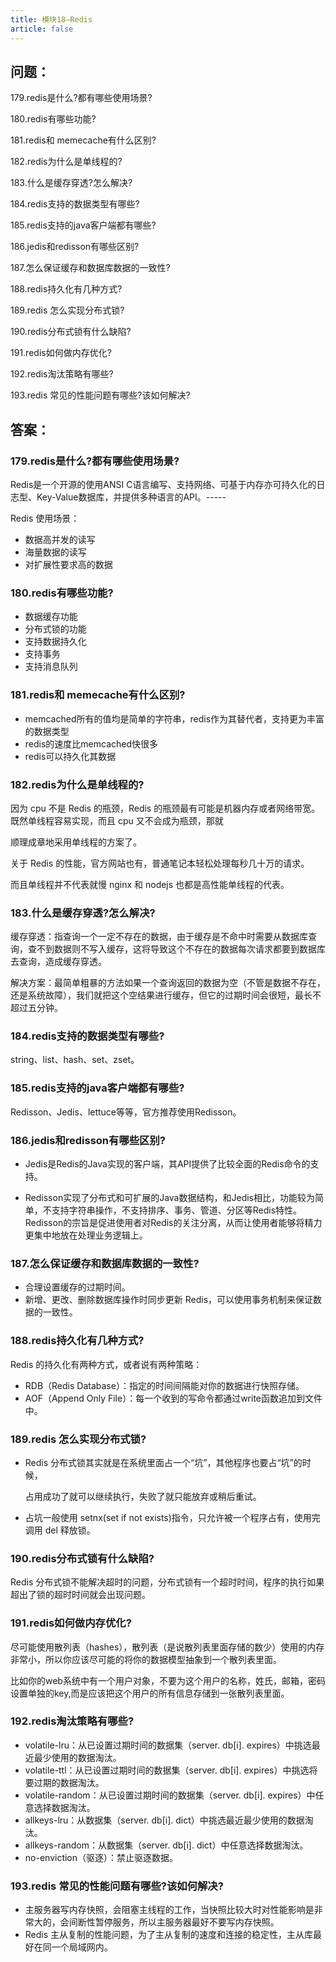 ```yaml
---
title: 模块18—Redis
article: false
---
```

## 问题：

179.redis是什么?都有哪些使用场景?

180.redis有哪些功能?

181.redis和 memecache有什么区别?

182.redis为什么是单线程的?

183.什么是缓存穿透?怎么解决?

184.redis支持的数据类型有哪些?

185.redis支持的java客户端都有哪些?

186.jedis和redisson有哪些区别?

187.怎么保证缓存和数据库数据的一致性?

188.redis持久化有几种方式?

189.redis 怎么实现分布式锁?

190.redis分布式锁有什么缺陷?

191.redis如何做内存优化?

192.redis淘汰策略有哪些?

193.redis 常见的性能问题有哪些?该如何解决?



## 答案：

### 179.redis是什么?都有哪些使用场景?

Redis是一个开源的使用ANSI C语言编写、支持网络、可基于内存亦可持久化的日志型、Key-Value数据库，并提供多种语言的API。-----

Redis 使用场景：

- 数据高并发的读写
- 海量数据的读写
- 对扩展性要求高的数据



### 180.redis有哪些功能?

- 数据缓存功能
- 分布式锁的功能
- 支持数据持久化
- 支持事务
- 支持消息队列



### 181.redis和 memecache有什么区别?

- memcached所有的值均是简单的字符串，redis作为其替代者，支持更为丰富的数据类型
- redis的速度比memcached快很多
- redis可以持久化其数据



### 182.redis为什么是单线程的?

因为 cpu 不是 Redis 的瓶颈，Redis 的瓶颈最有可能是机器内存或者网络带宽。既然单线程容易实现，而且 cpu 又不会成为瓶颈，那就

顺理成章地采用单线程的方案了。

关于 Redis 的性能，官方网站也有，普通笔记本轻松处理每秒几十万的请求。

而且单线程并不代表就慢 nginx 和 nodejs 也都是高性能单线程的代表。



### 183.什么是缓存穿透?怎么解决?

缓存穿透：指查询一个一定不存在的数据，由于缓存是不命中时需要从数据库查询，查不到数据则不写入缓存，这将导致这个不存在的数据每次请求都要到数据库去查询，造成缓存穿透。

解决方案：最简单粗暴的方法如果一个查询返回的数据为空（不管是数据不存在，还是系统故障），我们就把这个空结果进行缓存，但它的过期时间会很短，最长不超过五分钟。



### 184.redis支持的数据类型有哪些?

string、list、hash、set、zset。



### 185.redis支持的java客户端都有哪些?

Redisson、Jedis、lettuce等等，官方推荐使用Redisson。



### 186.jedis和redisson有哪些区别?

- Jedis是Redis的Java实现的客户端，其API提供了比较全面的Redis命令的支持。

- Redisson实现了分布式和可扩展的Java数据结构，和Jedis相比，功能较为简单，不支持字符串操作，不支持排序、事务、管道、分区等Redis特性。Redisson的宗旨是促进使用者对Redis的关注分离，从而让使用者能够将精力更集中地放在处理业务逻辑上。



### 187.怎么保证缓存和数据库数据的一致性?

- 合理设置缓存的过期时间。
- 新增、更改、删除数据库操作时同步更新 Redis，可以使用事务机制来保证数据的一致性。



### 188.redis持久化有几种方式?

Redis 的持久化有两种方式，或者说有两种策略：

- RDB（Redis Database）：指定的时间间隔能对你的数据进行快照存储。
- AOF（Append Only File）：每一个收到的写命令都通过write函数追加到文件中。



### 189.redis 怎么实现分布式锁?

- Redis 分布式锁其实就是在系统里面占一个“坑”，其他程序也要占“坑”的时候，

  占用成功了就可以继续执行，失败了就只能放弃或稍后重试。

- 占坑一般使用 setnx(set if not exists)指令，只允许被一个程序占有，使用完调用 del 释放锁。



### 190.redis分布式锁有什么缺陷?

Redis 分布式锁不能解决超时的问题，分布式锁有一个超时时间，程序的执行如果超出了锁的超时时间就会出现问题。



### 191.redis如何做内存优化?

尽可能使用散列表（hashes），散列表（是说散列表里面存储的数少）使用的内存非常小，所以你应该尽可能的将你的数据模型抽象到一个散列表里面。

比如你的web系统中有一个用户对象，不要为这个用户的名称，姓氏，邮箱，密码设置单独的key,而是应该把这个用户的所有信息存储到一张散列表里面。



### 192.redis淘汰策略有哪些?

- volatile-lru：从已设置过期时间的数据集（server. db[i]. expires）中挑选最近最少使用的数据淘汰。
- volatile-ttl：从已设置过期时间的数据集（server. db[i]. expires）中挑选将要过期的数据淘汰。
- volatile-random：从已设置过期时间的数据集（server. db[i]. expires）中任意选择数据淘汰。
- allkeys-lru：从数据集（server. db[i]. dict）中挑选最近最少使用的数据淘汰。
- allkeys-random：从数据集（server. db[i]. dict）中任意选择数据淘汰。
- no-enviction（驱逐）：禁止驱逐数据。



### 193.redis 常见的性能问题有哪些?该如何解决?

- 主服务器写内存快照，会阻塞主线程的工作，当快照比较大时对性能影响是非常大的，会间断性暂停服务，所以主服务器最好不要写内存快照。
- Redis 主从复制的性能问题，为了主从复制的速度和连接的稳定性，主从库最好在同一个局域网内。



